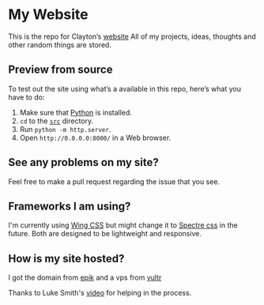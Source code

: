 # My Website

This is the repo for Clayton’s [website](https://claytoneasley.org/)
All of my projects, ideas, thoughts and other random things are stored.

## Preview from source

To test out the site using what’s a available in this repo, here’s what you have to do:

1. Make sure that [Python](https://www.python.org/) is installed.
2. `cd` to the [`src`](./src) directory.
3. Run `python -m http.server`.
4. Open `http://0.0.0.0:8000/` in a Web browser.

## See any problems on my site?

Feel free to make a pull request regarding the issue that you see.

## Frameworks I am using?

I'm currently using [Wing CSS](https://kbrsh.github.io/wing/) but might change it to [Spectre css](https://picturepan2.github.io/spectre/index.html) in the future. Both are designed to be lightweight and responsive.

## How is my site hosted?

I got the domain from [epik](https://registrar.epik.com/) and a vps from [vultr](https://www.vultr.com/)

Thanks to Luke Smith's [video](https://www.youtube.com/watch?v=3dIVesHEAzc) for helping in the process.
